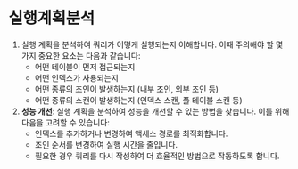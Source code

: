 # 실행계획분석
1. 실행 계획을 분석하여 쿼리가 어떻게 실행되는지 이해합니다. 이때 주의해야 할 몇 가지 중요한 요소는 다음과 같습니다:
    - 어떤 테이블이 먼저 접근되는지
    - 어떤 인덱스가 사용되는지
    - 어떤 종류의 조인이 발생하는지 (내부 조인, 외부 조인 등)
    - 어떤 종류의 스캔이 발생하는지 (인덱스 스캔, 풀 테이블 스캔 등)
2. **성능 개선**: 실행 계획을 분석하여 성능을 개선할 수 있는 방법을 찾습니다. 이를 위해 다음을 고려할 수 있습니다:
    - 인덱스를 추가하거나 변경하여 액세스 경로를 최적화합니다.
    - 조인 순서를 변경하여 실행 시간을 줄입니다.
    - 필요한 경우 쿼리를 다시 작성하여 더 효율적인 방법으로 작동하도록 합니다.